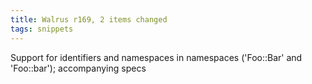```yaml
---
title: Walrus r169, 2 items changed
tags: snippets
---
```


Support for identifiers and namespaces in namespaces ('Foo::Bar' and 'Foo::bar'); accompanying specs
